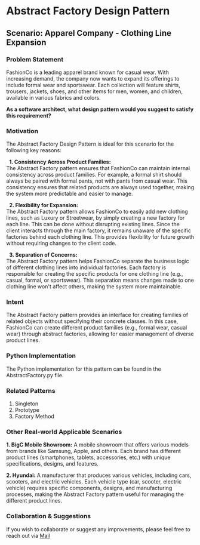 # Abstract Factory Design Pattern

## Scenario: Apparel Company - Clothing Line Expansion

### Problem Statement
FashionCo is a leading apparel brand known for casual wear. With increasing demand, the company now wants to expand its offerings to include formal wear and sportswear. Each collection will feature shirts, trousers, jackets, shoes, and other items for men, women, and children, available in various fabrics and colors. <br>

**As a software architect, what design pattern would you suggest to satisfy this requirement?**

### Motivation

The Abstract Factory Design Pattern is ideal for this scenario for the following key reasons:<br>

&nbsp; **1. Consistency Across Product Families:** <br>
The Abstract Factory pattern ensures that FashionCo can maintain internal consistency across product families. For example, a formal shirt should always be paired with formal pants, not with pants from casual wear. This consistency ensures that related products are always used together, making the system more predictable and easier to manage. <br>

&nbsp; **2. Flexibility for Expansion:**  <br>
The Abstract Factory pattern allows FashionCo to easily add new clothing lines, such as Luxury or Streetwear, by simply creating a new factory for each line. This can be done without disrupting existing lines. Since the client interacts through the main factory, it remains unaware of the specific factories behind each clothing line. This provides flexibility for future growth without requiring changes to the client code. <br>

&nbsp; **3. Separation of Concerns:** <br>
The Abstract Factory pattern helps FashionCo separate the business logic of different clothing lines into individual factories. Each factory is responsible for creating the specific products for one clothing line (e.g., casual, formal, or sportswear). This separation means changes made to one clothing line won't affect  others, making the system more maintainable.<br>

### Intent
The Abstract Factory pattern provides an interface for creating families of related objects without specifying their concrete classes. In this case, FashionCo can create different product families (e.g., formal wear, casual wear) through abstract factories, allowing for easier management of diverse product lines.

### Python Implementation
The Python implementation for this pattern can be found in the AbstractFactory.py file.

### Related Patterns
1. Singleton <br>
2. Prototype <br>
3. Factory Method <br>

### Other Real-world Applicable Scenarios

**1. BigC Mobile Showroom:** A mobile showroom that offers various models from brands like Samsung, Apple, and others. Each brand has different product lines (smartphones, tablets, accessories, etc.) with unique specifications, designs, and features. <br>
  
**2. Hyundai:** A manufacturer that produces various vehicles, including cars, scooters, and electric vehicles. Each vehicle type (car, scooter, electric vehicle) requires specific components, designs, and manufacturing processes, making the Abstract Factory pattern useful for managing the different product lines.

### Collaboration & Suggestions 
If you wish to collaborate or suggest any improvements, please feel free to reach out via [Mail](ramisetty.kavya06@gmail.com)
